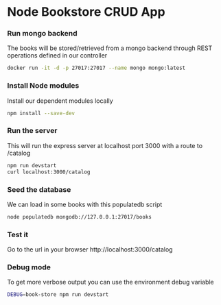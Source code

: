 # Node Bookstore CRUD App

### Run mongo backend
The books will be stored/retrieved from a mongo backend through REST operations defined in our controller
```bash
docker run -it -d -p 27017:27017 --name mongo mongo:latest
```

### Install Node modules
Install our dependent modules locally
```bash
npm install --save-dev
```

### Run the server
This will run the express server at localhost port 3000 with a route to /catalog
```bash
npm run devstart
curl localhost:3000/catalog
```

### Seed the database
We can load in some books with this populatedb script
```bash
node populatedb mongodb://127.0.0.1:27017/books
```
### Test it
Go to the url in your browser http://localhost:3000/catalog

### Debug mode
To get more verbose output you can use the environment debug variable
```bash
DEBUG=book-store npm run devstart
```
